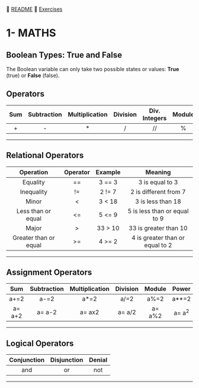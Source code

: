 
:page_with_curl: [README](../README_en.md)  :pencil: [Exercises](/tests/indicetests.md)




# 1- MATHS

## Boolean Types: True and False

The Boolean variable can only take two possible states or values: **True** (true) or **False** (false).
## Operators

| Sum | Subtraction | Multiplication | Division | Div. Integers | Module | Power |
| :--: | :--: | :--: | :--: | :--: | :--: | :--: |
| + | - | * | / | // | % | ** |

---
## Relational Operators

| Operation | Operator| Example| Meaning |
| :--: | :--: | :--: | :--: |
| Equality | == | 3 == 3 | 3 is equal to 3 |
| Inequality | != | 2 != 7| 2 is different from 7 |
| Minor |< |3 < 18 | 3 is less than 18 |
| Less than or equal | <= | 5 <= 9 | 5 is less than or equal to 9 |
| Major | > | 33 > 10 | 33 is greater than 10 |
| Greater than or equal | >= | 4 >= 2 | 4 is greater than or equal to 2 |


---
## Assignment Operators

| Sum | Subtraction | Multiplication | Division | Module | Power |
| :--: | :--: | :--: | :--: | :--: | :--: |
| a+=2 | a-=2 | a*=2 | a/=2 | a%=2 | a**=2 |
| a= a+2 | a= a-2 | a= ax2 | a= a/2 | a= a%2 | a= a<sup>2</sup> |
---

## Logical Operators

| Conjunction | Disjunction | Denial | 
| :--: | :--: | :--: |
| and | or | not |
---
  

